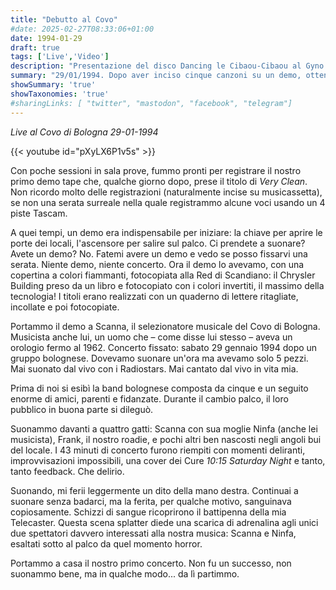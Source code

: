```yaml
---
title: "Debutto al Covo"
#date: 2025-02-27T08:33:06+01:00
date: 1994-01-29
draft: true
tags: ['Live','Video']
description: "Presentazione del disco Dancing le Cibaou-Cibaou al Gyno di Reggio Emilia"
summary: "29/01/1994. Dopo aver inciso cinque canzoni su un demo, ottenemmo il nostro primo ingaggio al Covo di Bologna, proponendoci come una band navigata nella scena musicale emiliana, ma avevamo solo una decina di brani e nessun concerto all`attivo."
showSummary: 'true'
showTaxonomies: 'true'
#sharingLinks: [ "twitter", "mastodon", "facebook", "telegram"]
---
```

*Live al Covo di Bologna 29-01-1994*

{{< youtube id="pXyLX6P1v5s" >}}


Con poche sessioni in sala prove, fummo pronti per registrare il nostro primo demo tape che, qualche giorno dopo, prese il titolo di *Very Clean*. Non ricordo molto delle registrazioni (naturalmente incise su musicassetta), se non una serata surreale nella quale registrammo alcune voci usando un 4 piste Tascam.


A quei tempi, un demo era indispensabile per iniziare: la chiave per aprire le porte dei locali, l'ascensore per salire sul palco. Ci prendete a suonare? Avete un demo? No. Fatemi avere un demo e vedo se posso fissarvi una serata. Niente demo, niente concerto. Ora il demo lo avevamo, con una copertina a colori fiammanti, fotocopiata alla Red di Scandiano: il Chrysler Building preso da un libro e fotocopiato con i colori invertiti, il massimo della tecnologia! I titoli erano realizzati con un quaderno di lettere ritagliate, incollate e poi fotocopiate.

Portammo il demo a Scanna, il selezionatore musicale del Covo di Bologna. Musicista anche lui, un uomo che – come disse lui stesso – aveva un orologio fermo al 1962. Concerto fissato: sabato 29 gennaio 1994 dopo un gruppo bolognese. Dovevamo suonare un'ora ma avevamo solo 5 pezzi. Mai suonato dal vivo con i Radiostars. Mai cantato dal vivo in vita mia.

Prima di noi si esibì la band bolognese composta da cinque e un seguito enorme di amici, parenti e fidanzate. Durante il cambio palco, il loro pubblico in buona parte si dileguò.

Suonammo davanti a quattro gatti: Scanna con sua moglie Ninfa (anche lei musicista), Frank, il nostro roadie, e pochi altri ben nascosti negli angoli bui del locale. I 43 minuti di concerto furono riempiti con momenti deliranti, improvvisazioni impossibili, una cover dei Cure *10:15 Saturday Night* e tanto, tanto feedback. Che delirio.

Suonando, mi ferii leggermente un dito della mano destra. Continuai a suonare senza badarci, ma la ferita, per qualche motivo, sanguinava copiosamente. Schizzi di sangue ricoprirono il battipenna della mia Telecaster. Questa scena splatter diede una scarica di adrenalina agli unici due spettatori davvero interessati alla nostra musica: Scanna e Ninfa, esaltati sotto al palco da quel momento horror.

Portammo a casa il nostro primo concerto. Non fu un successo, non suonammo bene, ma in qualche modo... da lì partimmo.
 
